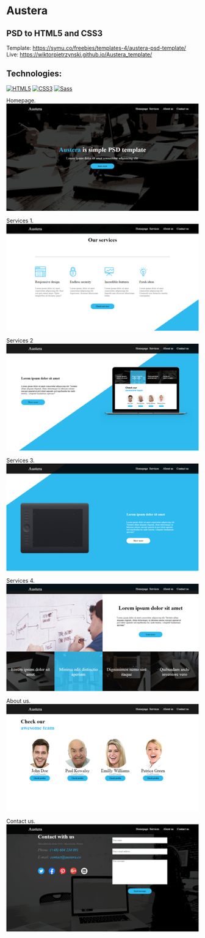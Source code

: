 # Austera
## PSD to HTML5 and CSS3
Template: https://symu.co/freebies/templates-4/austera-psd-template/
Live: https://wiktorpietrzynski.github.io/Austera_template/

## Technologies:

[![HTML5](https://img.shields.io/badge/-HTML5-E34F26?style=flat-square&logo=html5&logoColor=white)]()
[![CSS3](https://img.shields.io/badge/-CSS3-1572B6?style=flat-square&logo=css3)]()
[![Sass](https://img.shields.io/badge/-Sass-pink?style=flat-square&logo=Sass)]()

Homepage.
![homepage](/screenshots/homepage.png "homepage")

Services 1.
![services_1](/screenshots/services_1.png "services 1")

Services 2
![services_2](/screenshots/services_2.png "services 2")

Services 3.
![services_3](/screenshots/services_3.png "services 3")

Services 4.
![services_4](/screenshots/services_4.png "services 4")

About us.
![about_us](/screenshots/about_us.png "about us")

Contact us.
![contact_us](/screenshots/contact_us.png "contact us")
